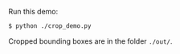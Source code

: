 Run this demo:

```bash
$ python ./crop_demo.py
```

Cropped bounding boxes are in the folder `./out/`.
